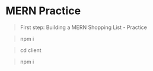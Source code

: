 # MERN Practice

> First step: Building a MERN Shopping List - Practice

> npm i

> cd client

> npm i